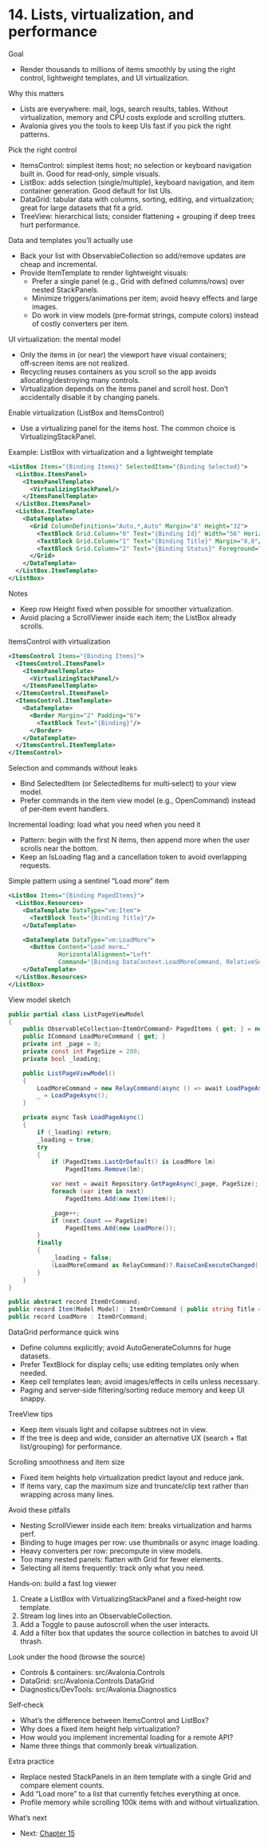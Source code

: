 # 14. Lists, virtualization, and performance

Goal
- Render thousands to millions of items smoothly by using the right control, lightweight templates, and UI virtualization.

Why this matters
- Lists are everywhere: mail, logs, search results, tables. Without virtualization, memory and CPU costs explode and scrolling stutters.
- Avalonia gives you the tools to keep UIs fast if you pick the right patterns.

Pick the right control
- ItemsControl: simplest items host; no selection or keyboard navigation built in. Good for read‑only, simple visuals.
- ListBox: adds selection (single/multiple), keyboard navigation, and item container generation. Good default for list UIs.
- DataGrid: tabular data with columns, sorting, editing, and virtualization; great for large datasets that fit a grid.
- TreeView: hierarchical lists; consider flattening + grouping if deep trees hurt performance.

Data and templates you’ll actually use
- Back your list with ObservableCollection<T> so add/remove updates are cheap and incremental.
- Provide ItemTemplate to render lightweight visuals:
  - Prefer a single panel (e.g., Grid with defined columns/rows) over nested StackPanels.
  - Minimize triggers/animations per item; avoid heavy effects and large images.
  - Do work in view models (pre‑format strings, compute colors) instead of costly converters per item.

UI virtualization: the mental model
- Only the items in (or near) the viewport have visual containers; off‑screen items are not realized.
- Recycling reuses containers as you scroll so the app avoids allocating/destroying many controls.
- Virtualization depends on the items panel and scroll host. Don’t accidentally disable it by changing panels.

Enable virtualization (ListBox and ItemsControl)
- Use a virtualizing panel for the items host. The common choice is VirtualizingStackPanel.

Example: ListBox with virtualization and a lightweight template

```xml
<ListBox Items="{Binding Items}" SelectedItem="{Binding Selected}">
  <ListBox.ItemsPanel>
    <ItemsPanelTemplate>
      <VirtualizingStackPanel/>
    </ItemsPanelTemplate>
  </ListBox.ItemsPanel>
  <ListBox.ItemTemplate>
    <DataTemplate>
      <Grid ColumnDefinitions="Auto,*,Auto" Margin="4" Height="32">
        <TextBlock Grid.Column="0" Text="{Binding Id}" Width="56" HorizontalAlignment="Right"/>
        <TextBlock Grid.Column="1" Text="{Binding Title}" Margin="8,0"/>
        <TextBlock Grid.Column="2" Text="{Binding Status}" Foreground="{Binding StatusColor}"/>
      </Grid>
    </DataTemplate>
  </ListBox.ItemTemplate>
</ListBox>
```

Notes
- Keep row Height fixed when possible for smoother virtualization.
- Avoid placing a ScrollViewer inside each item; the ListBox already scrolls.

ItemsControl with virtualization

```xml
<ItemsControl Items="{Binding Items}">
  <ItemsControl.ItemsPanel>
    <ItemsPanelTemplate>
      <VirtualizingStackPanel/>
    </ItemsPanelTemplate>
  </ItemsControl.ItemsPanel>
  <ItemsControl.ItemTemplate>
    <DataTemplate>
      <Border Margin="2" Padding="6">
        <TextBlock Text="{Binding}"/>
      </Border>
    </DataTemplate>
  </ItemsControl.ItemTemplate>
</ItemsControl>
```

Selection and commands without leaks
- Bind SelectedItem (or SelectedItems for multi‑select) to your view model.
- Prefer commands in the item view model (e.g., OpenCommand) instead of per‑item event handlers.

Incremental loading: load what you need when you need it
- Pattern: begin with the first N items, then append more when the user scrolls near the bottom.
- Keep an IsLoading flag and a cancellation token to avoid overlapping requests.

Simple pattern using a sentinel “Load more” item

```xml
<ListBox Items="{Binding PagedItems}">
  <ListBox.Resources>
    <DataTemplate DataType="vm:Item">
      <TextBlock Text="{Binding Title}"/>
    </DataTemplate>

    <DataTemplate DataType="vm:LoadMore">
      <Button Content="Load more…"
              HorizontalAlignment="Left"
              Command="{Binding DataContext.LoadMoreCommand, RelativeSource={RelativeSource AncestorType=ListBox}}"/>
    </DataTemplate>
  </ListBox.Resources>
</ListBox>
```

View model sketch

```csharp
public partial class ListPageViewModel
{
    public ObservableCollection<ItemOrCommand> PagedItems { get; } = new();
    public ICommand LoadMoreCommand { get; }
    private int _page = 0;
    private const int PageSize = 200;
    private bool _loading;

    public ListPageViewModel()
    {
        LoadMoreCommand = new RelayCommand(async () => await LoadPageAsync(), () => !_loading);
        _ = LoadPageAsync();
    }

    private async Task LoadPageAsync()
    {
        if (_loading) return;
        _loading = true;
        try
        {
            if (PagedItems.LastOrDefault() is LoadMore lm)
                PagedItems.Remove(lm);

            var next = await Repository.GetPageAsync(_page, PageSize);
            foreach (var item in next)
                PagedItems.Add(new Item(item));

            _page++;
            if (next.Count == PageSize)
                PagedItems.Add(new LoadMore());
        }
        finally
        {
            _loading = false;
            (LoadMoreCommand as RelayCommand)?.RaiseCanExecuteChanged();
        }
    }
}

public abstract record ItemOrCommand;
public record Item(Model Model) : ItemOrCommand { public string Title => Model.Title; }
public record LoadMore : ItemOrCommand;
```

DataGrid performance quick wins
- Define columns explicitly; avoid AutoGenerateColumns for huge datasets.
- Prefer TextBlock for display cells; use editing templates only when needed.
- Keep cell templates lean; avoid images/effects in cells unless necessary.
- Paging and server‑side filtering/sorting reduce memory and keep UI snappy.

TreeView tips
- Keep item visuals light and collapse subtrees not in view.
- If the tree is deep and wide, consider an alternative UX (search + flat list/grouping) for performance.

Scrolling smoothness and item size
- Fixed item heights help virtualization predict layout and reduce jank.
- If items vary, cap the maximum size and truncate/clip text rather than wrapping across many lines.

Avoid these pitfalls
- Nesting ScrollViewer inside each item: breaks virtualization and harms perf.
- Binding to huge images per row: use thumbnails or async image loading.
- Heavy converters per row: precompute in view models.
- Too many nested panels: flatten with Grid for fewer elements.
- Selecting all items frequently: track only what you need.

Hands‑on: build a fast log viewer
1) Create a ListBox with VirtualizingStackPanel and a fixed‑height row template.
2) Stream log lines into an ObservableCollection.
3) Add a Toggle to pause autoscroll when the user interacts.
4) Add a filter box that updates the source collection in batches to avoid UI thrash.

Look under the hood (browse the source)
- Controls & containers: src/Avalonia.Controls
- DataGrid: src/Avalonia.Controls.DataGrid
- Diagnostics/DevTools: src/Avalonia.Diagnostics

Self‑check
- What’s the difference between ItemsControl and ListBox?
- Why does a fixed item height help virtualization?
- How would you implement incremental loading for a remote API?
- Name three things that commonly break virtualization.

Extra practice
- Replace nested StackPanels in an item template with a single Grid and compare element counts.
- Add “Load more” to a list that currently fetches everything at once.
- Profile memory while scrolling 100k items with and without virtualization.

What’s next
- Next: [Chapter 15](Chapter15.md)
